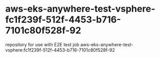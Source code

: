 # aws-eks-anywhere-test-vsphere-fc1f239f-512f-4453-b716-7101c80f528f-92
repository for use with E2E test job aws-eks-anywhere-test-vsphere:fc1f239f-512f-4453-b716-7101c80f528f-92
